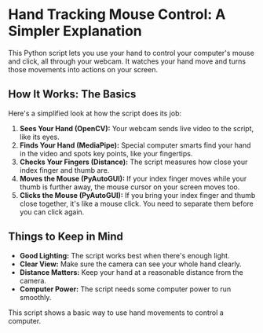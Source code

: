 # Hand Tracking Mouse Control: A Simpler Explanation

This Python script lets you use your hand to control your computer's mouse and click, all through your webcam. It watches your hand move and turns those movements into actions on your screen.

## How It Works: The Basics

Here's a simplified look at how the script does its job:

1.  **Sees Your Hand (OpenCV):** Your webcam sends live video to the script, like its eyes.
2.  **Finds Your Hand (MediaPipe):** Special computer smarts find your hand in the video and spots key points, like your fingertips.
3.  **Checks Your Fingers (Distance):** The script measures how close your index finger and thumb are.
4.  **Moves the Mouse (PyAutoGUI):** If your index finger moves while your thumb is further away, the mouse cursor on your screen moves too.
5.  **Clicks the Mouse (PyAutoGUI):** If you bring your index finger and thumb close together, it's like a mouse click. You need to separate them before you can click again.

## Things to Keep in Mind

-   **Good Lighting:** The script works best when there's enough light.
-   **Clear View:** Make sure the camera can see your whole hand clearly.
-   **Distance Matters:** Keep your hand at a reasonable distance from the camera.
-   **Computer Power:** The script needs some computer power to run smoothly.


This script shows a basic way to use hand movements to control a computer.
